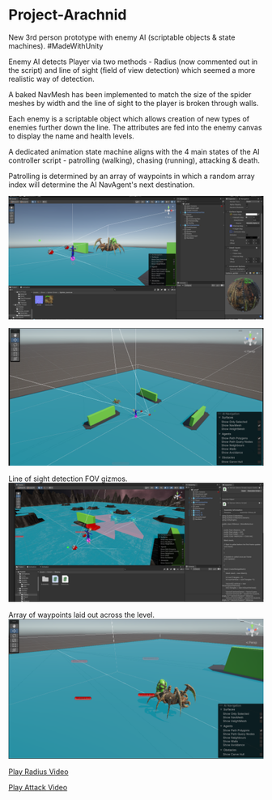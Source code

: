 # Project-Arachnid
New 3rd person prototype with enemy AI (scriptable objects &amp; state machines). #MadeWithUnity

Enemy AI detects Player via two methods - Radius (now commented out in the script) and line of sight (field of view detection) which seemed a more realistic way of detection.

A baked NavMesh has been implemented to match the size of the spider meshes by width and the line of sight to the player is broken through walls. 

Each enemy is a scriptable object which allows creation of new types of enemies further down the line. The attributes are fed into the enemy canvas to display the name and health levels.

A dedicated animation state machine aligns with the 4 main states of the AI controller script - patrolling (walking), chasing (running), attacking & death.

Patrolling is determined by an array of waypoints in which a random array index will determine the AI NavAgent's next destination.



![](docs/scrn1.png)

![](docs/scrn2.png)


Line of sight detection FOV gizmos.
![](docs/scrn3.png)

Array of waypoints laid out across the level.
![](docs/scrn4.png)


<a href="./docs/RadiusVideo.mp4">Play Radius Video</a>

<a href="./docs/AttackVideo.mp4">Play Attack Video</a>